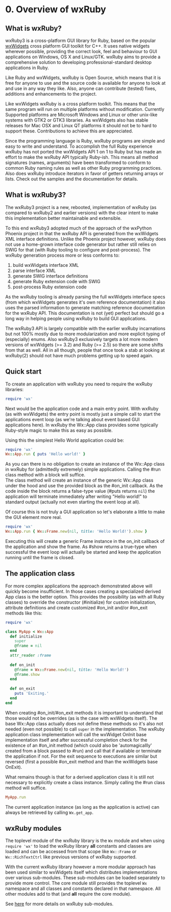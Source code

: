 <!--
# @markup markdown
# @title 0. Overview of wxRuby
-->

# 0. Overview of wxRuby

## What is wxRuby?

wxRuby3 is a cross-platform GUI library for Ruby, based on the popular [wxWidgets](https://wxwidgets.org)
cross platform GUI toolkit for C++. It uses native widgets wherever possible, providing
the correct look, feel and behaviour to GUI applications on Windows, OS
X and Linux/GTK. wxRuby aims to provide a comprehensive solution to
developing professional-standard desktop applications in Ruby.

Like Ruby and wxWidgets, wxRuby is Open Source, which means that it is free for anyone to use and the source code 
is available for anyone to look at and use in any way they like. Also, anyone can contribute (tested) fixes, additions 
and enhancements to the project.

Like wxWidgets wxRuby is a cross platform toolkit. This means that the same program will run on multiple platforms 
without modification. Currently Supported platforms are Microsoft Windows and Linux or other 
unix-like systems with GTK2 or GTK3 libraries. As wxWidgets also has stable releases for Mac OSX and Linux QT platforms
it should not be to hard to support these. Contributions to achieve this are appreciated.

Since the programming language is Ruby, wxRuby programs are simple and easy to write and understand. To accomplish the
full Ruby experience wxRuby has not ported the wxWidgets API 1 on 1 to Ruby but has made an effort to make the wxRuby
API typically Ruby-ish. This means all method signatures (names, arguments) have been transformed to conform to common
Ruby naming rules as well as other Ruby programming practices. Also does wxRuby introduce iterators in favor of getters
returning arrays or lists.
Check out the samples and the documentation for details.

## What is wxRuby3?

The wxRuby3 project is a new, rebooted, implementation of wxRuby (as compared to wxRuby2 and earlier versions) with the
clear intent to make this implementation better maintainable and extensible.

To this end wxRuby3 adopted much of the approach of the wxPython Phoenix project in that the wxRuby API is generated 
from the wxWidgets XML interface definitions. Unlike the Phoenix project however, wxRuby does not use a home-grown
interface code generator but rather still relies on SWIG for that (with Ruby tooling to configure and post-process).
The wxRuby generation process more or less conforms to: 

1. build wxWidgets interface XML
2. parse interface XML
3. generate SWIG interface definitions
4. generate Ruby extension code with SWIG
5. post-process Ruby extension code

As the wxRuby tooling is already parsing the full wxWidgets interface specs (from which wxWidgets generates it's own 
reference documentation) it also uses the parsed information to generate matching reference documentation for the 
wxRuby API. This documentation is not (yet) perfect but should go a long way in helping people using wxRuby to build
GUI applications.

The wxRuby3 API is largely compatible with the earlier wxRuby incarnations but not 100% mostly due to more 
modularization and more explicit typing of (especially) enums. Also wxRuby3 exclusively targets a lot more modern 
versions of wxWidgets (>= 3.2) and Ruby (>= 2.5) so there are some shifts from that as well. All in all though,
people that once took a stab at looking at wxRuby(2) should not have much problems getting up to speed again. 

## Quick start

To create an application with wxRuby you need to require the wxRuby libraries:

```ruby
require 'wx'
```

Next would be the application code and a main entry point. With wxRuby (as with wxWidgets) the entry
point is mostly just a simple call to start the applications event loop (as we're talking about event 
based GUI applications here). 
In wxRuby the Wx::App class provides some typically Ruby-style magic to make this as easy as possible.

Using this the simplest Hello World application could be:

```ruby
require 'wx'
Wx::App.run { puts 'Hello world!' }
```

As you can there is no obligation to create an instance of the Wx::App class in wxRuby for
(admittedly extremely) simple applications. Calling the #run class method with a block will suffice.<br>
The class method will create an instance of the generic Wx::App class under the hood and use the 
provided block as the #on_init callback. As the code inside the block returns a false-type value (#puts 
returns `nil`) the application will terminate immediately after writing "Hello world!" to standard
output (actually not even starting the event loop at all).

Of course this is not truly a GUI application so let's elaborate a little to make the GUI element
more real.

```ruby
require 'wx'
Wx::App.run { Wx::Frame.new(nil, title: 'Hello World!').show }
```

Executing this will create a generic Frame instance in the on_init callback of the application
and show the frame. As #show returns a true-type when successful the event loop will actually be
started and keep the application running until the frame is closed. 

## The application class

For more complex applications the approach demonstrated above will quickly become insufficient. In those cases
creating a specialized derived App class is the better option.
This provides the possibility (as with all Ruby classes) to override the constructor (#initialize) for
custom initialization, attribute definitions and create customized #on_init and/or #on_exit methods like
this:

```ruby
require 'wx'

class MyApp < Wx::App
  def initialize
    super
    @frame = nil
  end
  attr_reader :frame
  
  def on_init
    @frame = Wx::Frame.new(nil, title: 'Hello World!')
    @frame.show
  end
  
  def on_exit
    puts 'Exiting.'
  end
end
```

When creating #on_init/#on_exit methods it is important to understand that those would not be overrides (as is the case
with wxWidgets itself). The base Wx::App class actually does not define these methods so it's also not needed (even not possible)
to call `super` in the implementation. The wxRuby application class implementation will call the wxWidget OnInit base implementation
itself and after successful completion check for the existence of an #on_init method (which could also be 'automagicallly'
created from a block passed to #run) and call that if available or terminate the application if not. For the
exit sequence to executions are similar but reversed (first a possible #on_exit method and than the wxWidgets base OnExit).

What remains though is that for a derived application class it is still not necessary to explicitly create a class instance.
Simply calling the #run class method will suffice.

```ruby
MyApp.run
```

The current application instance (as long as the application is active) can always be retrieved by
calling `Wx.get_app`.

## wxRuby modules

The toplevel module of the wxRuby library is the `Wx` module and when using `require 'wx'` to load the wxRuby library
**all** constants and classes are loaded and can be accessed from that scope like `Wx::Frame` or `Wx::RichTextCtrl` 
like previous versions of wxRuby supported.

With the current wxRuby library however a more modular approach has been used similar to wxWidgets itself which
distributes implementations over various sub-modules. These sub-modules can be loaded separately to provide more control.
The core module still provides the toplevel `Wx` namespace and all classes and constants declared in that namespace.
All other modules add to that (and **all** require the core module).

See [here](packages.md) for more details on wxRuby sub-modules.
